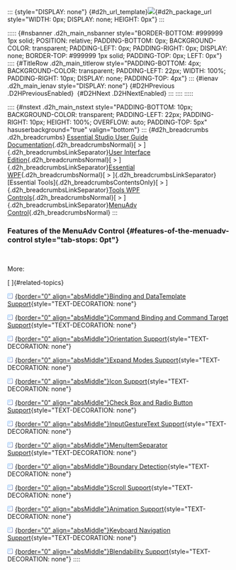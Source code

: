 ::: {style="DISPLAY: none"}
[](ms-xhelp:///?Id=d2h_url_template){#d2h_url_template}![](!package_url!){#d2h_package_url style="WIDTH: 0px; DISPLAY: none; HEIGHT: 0px"}
:::

::::: {#nsbanner .d2h_main_nsbanner style="BORDER-BOTTOM: #999999 1px solid; POSITION: relative; PADDING-BOTTOM: 0px; BACKGROUND-COLOR: transparent; PADDING-LEFT: 0px; PADDING-RIGHT: 0px; DISPLAY: none; BORDER-TOP: #999999 1px solid; PADDING-TOP: 0px; LEFT: 0px"}
:::: {#TitleRow .d2h_main_titlerow style="PADDING-BOTTOM: 4px; BACKGROUND-COLOR: transparent; PADDING-LEFT: 22px; WIDTH: 100%; PADDING-RIGHT: 10px; DISPLAY: none; PADDING-TOP: 4px"}
::: {#ienav .d2h_main_ienav style="DISPLAY: none"}
[](ms-xhelp:///?Id=e85e25f4-6bd5-4868-9876-2140fd76c0b0){#D2HPrevious .D2HPreviousEnabled}  [](ms-xhelp:///?Id=498fde40-4da5-411b-afd0-eca06c549b03){#D2HNext .D2HNextEnabled}
:::
::::
:::::

:::: {#nstext .d2h_main_nstext style="PADDING-BOTTOM: 10px; BACKGROUND-COLOR: transparent; PADDING-LEFT: 22px; PADDING-RIGHT: 10px; HEIGHT: 100%; OVERFLOW: auto; PADDING-TOP: 5px" hasuserbackground="true" valign="bottom"}
::: {#d2h_breadcrumbs .d2h_breadcrumbs}
[Essential Studio User Guide Documentation](ms-xhelp:///?Id=12457748-09e3-4d74-a240-8e049cedf030){.d2h_breadcrumbsNormal}[ \> ]{.d2h_breadcrumbsLinkSeparator}[User Interface Edition](ms-xhelp:///?Id=c29296b7-531c-413b-a0ec-488ca1f7f669){.d2h_breadcrumbsNormal}[ \> ]{.d2h_breadcrumbsLinkSeparator}[Essential WPF](ms-xhelp:///?Id=7f4f82c5-151c-4262-94d0-75c4626c77bc){.d2h_breadcrumbsNormal}[ \> ]{.d2h_breadcrumbsLinkSeparator}[Essential Tools]{.d2h_breadcrumbsContentsOnly}[ \> ]{.d2h_breadcrumbsLinkSeparator}[Tools WPF Controls](ms-xhelp:///?Id=2ea58a12-9426-4a63-96b4-89eb80232c2c){.d2h_breadcrumbsNormal}[ \> ]{.d2h_breadcrumbsLinkSeparator}[MenuAdv Control](ms-xhelp:///?Id=edb549f0-a923-4125-a232-d17762086113){.d2h_breadcrumbsNormal}
:::

### Features of the MenuAdv Control {#features-of-the-menuadv-control style="tab-stops: 0pt"}

 

More:

[ ]{#related-topics}

[![](button.gif){border="0" align="absMiddle"}Binding and DataTemplate Support](ms-xhelp:///?Id=f1931404-a510-4490-905c-810c98dfdf55){style="TEXT-DECORATION: none"}

[![](button.gif){border="0" align="absMiddle"}Command Binding and Command Target Support](ms-xhelp:///?Id=ca477d1a-b4e7-4f06-8a74-17b860996205){style="TEXT-DECORATION: none"}

[![](button.gif){border="0" align="absMiddle"}Orientation Support](ms-xhelp:///?Id=197b1db4-1996-4b45-a4bb-22c8839734e1){style="TEXT-DECORATION: none"}

[![](button.gif){border="0" align="absMiddle"}Expand Modes Support](ms-xhelp:///?Id=1a3d6c36-5608-4db0-b580-e2f6363edc1a){style="TEXT-DECORATION: none"}

[![](button.gif){border="0" align="absMiddle"}Icon Support](ms-xhelp:///?Id=42d6b984-c95a-4526-a748-05907150c0b4){style="TEXT-DECORATION: none"}

[![](button.gif){border="0" align="absMiddle"}Check Box and Radio Button Support](ms-xhelp:///?Id=43b44b42-e342-44f9-9f44-eb1745ab910e){style="TEXT-DECORATION: none"}

[![](button.gif){border="0" align="absMiddle"}InputGestureText Support](ms-xhelp:///?Id=97ed7e8f-4b2a-45dd-b667-c692c060f5c2){style="TEXT-DECORATION: none"}

[![](button.gif){border="0" align="absMiddle"}MenuItemSeparator Support](ms-xhelp:///?Id=efe44d31-6bcd-45aa-ae04-c3050a928850){style="TEXT-DECORATION: none"}

[![](button.gif){border="0" align="absMiddle"}Boundary Detection](ms-xhelp:///?Id=0f25a765-f666-4997-add8-631c424977a2){style="TEXT-DECORATION: none"}

[![](button.gif){border="0" align="absMiddle"}Scroll Support](ms-xhelp:///?Id=7b440051-1631-4765-9c84-ef88a26f5b19){style="TEXT-DECORATION: none"}

[![](button.gif){border="0" align="absMiddle"}Animation Support](ms-xhelp:///?Id=00753713-4ede-4252-be4b-2c3ba42ff48d){style="TEXT-DECORATION: none"}

[![](button.gif){border="0" align="absMiddle"}Keyboard Navigation Support](ms-xhelp:///?Id=781b36ea-cd97-4409-8e1c-c2f61cbbfc54){style="TEXT-DECORATION: none"}

[![](button.gif){border="0" align="absMiddle"}Blendability Support](ms-xhelp:///?Id=38917047-adda-42b1-a823-b0009b0da367){style="TEXT-DECORATION: none"}
::::
